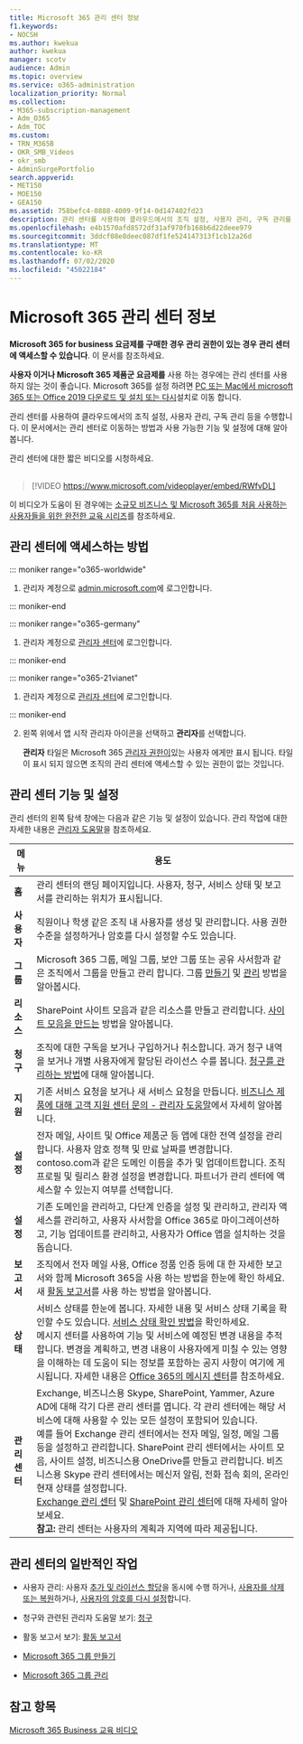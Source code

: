 ```yaml
---
title: Microsoft 365 관리 센터 정보
f1.keywords:
- NOCSH
ms.author: kwekua
author: kwekua
manager: scotv
audience: Admin
ms.topic: overview
ms.service: o365-administration
localization_priority: Normal
ms.collection:
- M365-subscription-management
- Adm_O365
- Adm_TOC
ms.custom:
- TRN_M365B
- OKR_SMB_Videos
- okr_smb
- AdminSurgePortfolio
search.appverid:
- MET150
- MOE150
- GEA150
ms.assetid: 758befc4-0888-4009-9f14-0d147402fd23
description: 관리 센터를 사용하여 클라우드에서의 조직 설정, 사용자 관리, 구독 관리를 수행합니다. 관리자 권한으로 계정에 로그인하여 시작하세요.
ms.openlocfilehash: e4b1570afd8572df31af970fb168b6d22deee979
ms.sourcegitcommit: 3ddcf08e8deec087df1fe524147313f1cb12a26d
ms.translationtype: MT
ms.contentlocale: ko-KR
ms.lasthandoff: 07/02/2020
ms.locfileid: "45022184"
---
```

# <a name="about-the-microsoft-365-admin-center"></a>Microsoft 365 관리 센터 정보

**Microsoft 365 for business 요금제를 구매한 경우 관리 권한이 있는 경우 관리 센터에 액세스할 수 있습니다**. 이 문서를 참조하세요.

**사용자 이거나 Microsoft 365 제품군 요금제를** 사용 하는 경우에는 관리 센터를 사용 하지 않는 것이 좋습니다. Microsoft 365를 설정 하려면 [PC 또는 Mac에서 microsoft 365 또는 Office 2019 다운로드 및 설치 또는 다시](https://support.microsoft.com/office/4414eaaf-0478-48be-9c42-23adc4716658)설치로 이동 합니다.

관리 센터를 사용하여 클라우드에서의 조직 설정, 사용자 관리, 구독 관리 등을 수행합니다. 이 문서에서는 관리 센터로 이동하는 방법과 사용 가능한 기능 및 설정에 대해 알아봅니다.

관리 센터에 대한 짧은 비디오를 시청하세요. <br><br>

> [!VIDEO https://www.microsoft.com/videoplayer/embed/RWfvDL]

이 비디오가 도움이 된 경우에는 [소규모 비즈니스 및 Microsoft 365를 처음 사용하는 사용자들을 위한 완전한 교육 시리즈](https://support.microsoft.com/office/6ab4bbcd-79cf-4000-a0bd-d42ce4d12816)를 참조하세요.

## <a name="how-to-get-to-the-admin-center"></a>관리 센터에 액세스하는 방법

::: moniker range="o365-worldwide"

1. 관리자 계정으로 <a href="https://go.microsoft.com/fwlink/p/?linkid=2024339" target="_blank">admin.microsoft.com</a>에 로그인합니다.

::: moniker-end

::: moniker range="o365-germany"

1. 관리자 계정으로 <a href="https://go.microsoft.com/fwlink/p/?linkid=848041" target="_blank">관리자 센터</a>에 로그인합니다.

::: moniker-end

::: moniker range="o365-21vianet"

1. 관리자 계정으로 <a href="https://go.microsoft.com/fwlink/p/?linkid=850627" target="_blank">관리자 센터</a>에 로그인합니다.

::: moniker-end

2. 왼쪽 위에서 앱 시작 관리자 아이콘을 선택하고 **관리자**를 선택합니다.

    **관리자** 타일은 Microsoft 365 [관리자 권한이](../add-users/about-admin-roles.md)있는 사용자 에게만 표시 됩니다. 타일이 표시 되지 않으면 조직의 관리 센터에 액세스할 수 있는 권한이 없는 것입니다.

## <a name="admin-center-features-and-settings"></a>관리 센터 기능 및 설정

관리 센터의 왼쪽 탐색 창에는 다음과 같은 기능 및 설정이 있습니다. 관리 작업에 대한 자세한 내용은 [관리자 도움말](https://docs.microsoft.com/microsoft-365/admin/admin-home)을 참조하세요.
  
|**메뉴**|**용도**|
|-----|-----|
|**홈** <br/> |관리 센터의 랜딩 페이지입니다. 사용자, 청구, 서비스 상태 및 보고서를 관리하는 위치가 표시됩니다.  <br/> |
|**사용자** <br/> |직원이나 학생 같은 조직 내 사용자를 생성 및 관리합니다. 사용 권한 수준을 설정하거나 암호를 다시 설정할 수도 있습니다.  <br/> |
|**그룹** <br/> |Microsoft 365 그룹, 메일 그룹, 보안 그룹 또는 공유 사서함과 같은 조직에서 그룹을 만들고 관리 합니다. 그룹 [만들기](../create-groups/create-groups.md) 및 [관리](../create-groups/manage-groups.md) 방법을 알아봅시다.   <br/> |
|**리소스** <br/> |SharePoint 사이트 모음과 같은 리소스를 만들고 관리합니다. [사이트 모음을 만드는](https://docs.microsoft.com/sharepoint/create-site-collection) 방법을 알아봅니다.  <br/> |
|**청구** <br/> |조직에 대한 구독을 보거나 구입하거나 취소합니다. 과거 청구 내역을 보거나 개별 사용자에게 할당된 라이선스 수를 봅니다. [청구를 관리하는 방법](../../commerce/index.yml)에 대해 알아봅니다.  <br/> |
|**지원** <br/> | 기존 서비스 요청을 보거나 새 서비스 요청을 만듭니다. [비즈니스 제품에 대해 고객 지원 센터 문의 - 관리자 도움말](../contact-support-for-business-products.md)에서 자세히 알아봅니다. |
|**설정** <br/> |전자 메일, 사이트 및 Office 제품군 등 앱에 대한 전역 설정을 관리합니다. 사용자 암호 정책 및 만료 날짜를 변경합니다. contoso.com과 같은 도메인 이름을 추가 및 업데이트합니다. 조직 프로필 및 릴리스 환경 설정을 변경합니다. 파트너가 관리 센터에 액세스할 수 있는지 여부를 선택합니다.  <br/> |
|**설정** <br/> |기존 도메인을 관리하고, 다단계 인증을 설정 및 관리하고, 관리자 액세스를 관리하고, 사용자 사서함을 Office 365로 마이그레이션하고, 기능 업데이트를 관리하고, 사용자가 Office 앱을 설치하는 것을 돕습니다. |
|**보고서** <br/> |조직에서 전자 메일 사용, Office 정품 인증 등에 대 한 자세한 보고서와 함께 Microsoft 365을 사용 하는 방법을 한눈에 확인 하세요. 새 [활동 보고서](../activity-reports/activity-reports.md)를 사용 하는 방법을 알아봅니다.<br/> |
|**상태** <br/> |서비스 상태를 한눈에 봅니다. 자세한 내용 및 서비스 상태 기록을 확인할 수도 있습니다. [서비스 상태 확인 방법](https://docs.microsoft.com/office365/enterprise/view-service-health)을 확인하세요.  <br/> 메시지 센터를 사용하여 기능 및 서비스에 예정된 변경 내용을 추적합니다. 변경을 계획하고, 변경 내용이 사용자에게 미칠 수 있는 영향을 이해하는 데 도움이 되는 정보를 포함하는 공지 사항이 여기에 게시됩니다. 자세한 내용은 [Office 365의 메시지 센터](../manage/message-center.md)를 참조하세요.  <br/> |
|**관리 센터** <br/> |Exchange, 비즈니스용 Skype, SharePoint, Yammer, Azure AD에 대해 각기 다른 관리 센터를 엽니다. 각 관리 센터에는 해당 서비스에 대해 사용할 수 있는 모든 설정이 포함되어 있습니다.  <br/> 예를 들어 Exchange 관리 센터에서는 전자 메일, 일정, 메일 그룹 등을 설정하고 관리합니다. SharePoint 관리 센터에서는 사이트 모음, 사이트 설정, 비즈니스용 OneDrive를 만들고 관리합니다. 비즈니스용 Skype 관리 센터에서는 메신저 알림, 전화 접속 회의, 온라인 현재 상태를 설정합니다.  <br/> [Exchange 관리 센터](https://go.microsoft.com/fwlink/p/?LinkID=271807) 및 [SharePoint 관리 센터](https://docs.microsoft.com/sharepoint/sharepoint-online)에 대해 자세히 알아보세요.<br/> **참고:** 관리 센터는 사용자의 계획과 지역에 따라 제공됩니다.           |
   
## <a name="common-tasks-in-the-admin-center"></a>관리 센터의 일반적인 작업

- 사용자 관리: 사용자 [추가 및 라이선스 할당](../add-users/add-users.md)을 동시에 수행 하거나, [사용자를 삭제 또는 복원](../add-users/delete-a-user.md)하거나, [사용자의 암호를 다시 설정](../add-users/reset-passwords.md)합니다.

- 청구와 관련된 관리자 도움말 보기: [청구](../../commerce/index.yml)

- 활동 보고서 보기: [활동 보고서](../activity-reports/activity-reports.md)

- [Microsoft 365 그룹 만들기](../create-groups/create-groups.md)

- [Microsoft 365 그룹 관리](../create-groups/manage-groups.md)

## <a name="see-also"></a>참고 항목

[Microsoft 365 Business 교육 비디오](https://support.microsoft.com/office/6ab4bbcd-79cf-4000-a0bd-d42ce4d12816)
